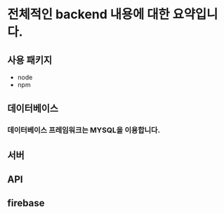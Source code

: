 # 전체적인 backend 내용에 대한 요약입니다.


## 사용 패키지
- node
- npm

## 데이터베이스

### 데이터베이스 프레임워크는  MYSQL을 이용합니다.

## 서버


## API

## firebase